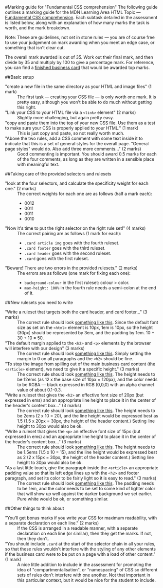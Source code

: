 #Marking guide for "Fundamental CSS comprehension"
The following guide outlines a marking guide for the MDN Learning Area HTML Topic — [Fundamental CSS comprehension](https://developer.mozilla.org/en-US/Learn/CSS/Introduction_to_CSS/Fundamental_CSS_comprehension). Each subtask detailed in the assessment is listed below, along with an explanation of how many marks the task is worth, and the mark breakdown.

Note: These are guidelines, not set in stone rules — you are of course free to use your judgement on mark awarding when you meet an edge case, or something that isn't clear cut.

The overall mark awarded is out of 35. Work out their final mark, and then divide by 35 and multiply by 100 to give a percentage mark. For reference, you can find a [finished business card](index.html) that would be awarded top marks. 

##Basic setup

<dl>
<dt>"create a new file in the same directory as your HTML and image files" (1 mark)</dt>
<dd>The first task — creating your CSS file — is only worth one mark. It is pretty easy, although you won't be able to do much without getting this right.</dd>
<dt>"Link your CSS to your HTML file via a <code>&lt;link&gt;</code> element" (2 marks)</dt>
<dd>Slightly more challenging, but again pretty easy.</dd>
<dt>"copy and paste them into the top of your new CSS file. Use them as a test to make sure your CSS is properly applied to your HTML." (1 mark)</dt>
<dd>This is just copy and paste, so not really worth much.</dd>
<dt>"Above the two rules, add a CSS comment with some text inside it to indicate that this is a set of general styles for the overall page. "General page styles" would do. Also add three more comments..." (2 marks)</dt>
<dd>Good commenting is important. You should award 0.5 marks for each of the four comments, as long as they are written in a sensible place with meaningful text.</dd>
</dl>

##Taking care of the provided selectors and rulesets

<dl>
<dt>"look at the four selectors, and calculate the specificity weight for each one." (2 marks)</dt>
<dd>The correct weights for each one are as follows (half a mark each):
  <ul>
    <li>0012</li>
    <li>0011</li>
    <li>0011</li>
    <li>0010</li>
  </ul>
</dd>
<dt>"Now it's time to put the right selector on the right rule set!" (4 marks)</dt>
<dd>The correct pairing are as follows (1 mark for each):
  <ul>
    <li><code>.card article img</code> goes with the fourth ruleset.</li>
    <li><code>.card footer</code> goes with the third ruleset.</li>
    <li><code>.card header</code> goes with the second ruleset.</li>
    <li><code>.card</code> goes with the first ruleset.</li>
  </ul>
</dd>
<dt>"Beware! There are two errors in the provided rulesets." (2 marks)</dt>
<dd>The errors are as follows (one mark for fixing each one):
  <ul>
    <li><code>background-colour</code> in the first ruleset: colour > color.</li>
    <li><code>max-height: 100%</code> in the fourth rule needs a semi-colon at the end of it.</li>
  </ul>
</dd>
</dl>

##New rulesets you need to write 

<dl>
<dt>"Write a ruleset that targets both the card header, and card footer..." (3 marks)</dt>
<dd>The correct rule should look <a href="https://github.com/mdn/learning-area/blob/master/css/introduction-to-css/fundamental-css-comprehension-finished/style.css#L30-L33">something like this</a>. Since the default font size as set on the <code>&lt;html&gt;</code> element is 10px, 1em is 10px, so the height (30px) should be represented by 3em, and the padding by 1em. 10 + 30 + 10 = 50.  
</dd>
<dt>"The default margin applied to the <code>&lt;h2&gt;</code> and <code>&lt;p&gt;</code> elements by the browser will interfere with our design" (3 marks)</dt>
<dd>The correct rule should look <a href="https://github.com/mdn/learning-area/blob/master/css/introduction-to-css/fundamental-css-comprehension-finished/style.css#L24-L26">something like this</a>. Simply setting the margin to 0 on all paragraphs and the <code>&lt;h2&gt;</code> should be fine.</dd>
<dt>"To stop the image from spilling out of the main business card content (the <code>&lt;article&gt;</code> element), we need to give it a specific height." (3 marks)</dt>
<dd>The correct rule should look <a href="https://github.com/mdn/learning-area/blob/master/css/introduction-to-css/fundamental-css-comprehension-finished/style.css#L57-L60">something like this</a>. The height needs to be 12ems (as 12 x the base size of 10px = 120px), and the color needs to be RGBA — black expressed in RGB (0,0,0) with an alpha channel value of about 0.1-0.3.</dd>
<dt>"Write a ruleset that gives the <code>&lt;h2&gt;</code> an effective font size of 20px (but expressed in ems) and an appropriate line height to place it in the center of the header's content box..." (3 marks)</dt>
<dd>The correct rule should look <a href="https://github.com/mdn/learning-area/blob/master/css/introduction-to-css/fundamental-css-comprehension-finished/style.css#L46-L48">something like this</a>. The height needs to be 2ems (2 x 10 = 20), and the line height would be expressed best as 1.5 (1.5 x 20px = 30px, the height of the header content.) Setting line height to 30px would also be ok.</dd>
<dt>"Write a ruleset that gives the <code>&lt;p&gt;</code> an effective font size of 15px (but expressed in ems) and an appropriate line height to place it in the center of the header's content box..." (3 marks)</dt>
<dd>The correct rule should look <a href="https://github.com/mdn/learning-area/blob/master/css/introduction-to-css/fundamental-css-comprehension-finished/style.css#L50-L53">something like this</a>. The height needs to be 1.5ems (1.5 x 10 = 15), and the line height would be expressed best as 2 (2 x 15px = 30px, the height of the header content.) Setting line height to 30px would also be ok.</dd>
<dt>"As a last little touch, give the paragraph inside the <code>&lt;article&gt;</code> an appropriate padding value so that its left edge lines up with the <code>&lt;h2&gt;</code> and footer paragraph, and set its color to be fairly light so it is easy to read." (3 marks)</dt>
<dd>The correct rule should look <a href="https://github.com/mdn/learning-area/blob/master/css/introduction-to-css/fundamental-css-comprehension-finished/style.css#L67-L70">something like this</a>. The padding needs to be 1em, and the color needs to be set to some kind of lighter color that will show up well against the darker background we set earlier. Pure white would be ok, or something similar.</dd>
</dl>

##Other things to think about
<dl>
<dt>"You'll get bonus marks if you write your CSS for maximum readability, with a separate declaration on each line." (2 marks)</dt>
<dd>If the CSS is arranged in a readable  manner, with a separate declaration on each line (or similar), then they get the marks. If not, then they don't.</dd>
<dt>"You should include <code>.card</code> at the start of the selector chain in all your rules, so that these rules wouldn't interfere with the styling of any other elements if the business card were to be put on a page with a load of other content." (1 mark)</dt>
<dd>A nice little addition to include in the assessment for promoting the idea of "compartmentalisation", or "namespacing" of CSS so different sets of rules don't interfere with one another. Not that important in this particular context, but it would be nice for the student to include.</dd>
</dl>
